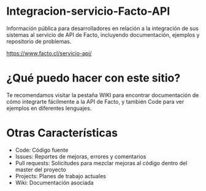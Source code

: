# Integracion-servicio-Facto-API
Información pública para desarrolladores en relación a la integración de sus sistemas al servicio de API de Facto, incluyendo documentación, ejemplos y repositorio de problemas.

https://www.facto.cl/servicio-api/

# ¿Qué puedo hacer con este sitio?

Te recomendamos visitar la pestaña WIKI para encontrar documentación de cómo integrarte fácilmente a la API de Facto, y también Code para ver ejemplos en diferentes lenguajes.

# Otras Características

* Code: Código fuente
* Issues: Reportes de mejoras, errores y comentarios
* Pull requests: Solicitudes para mezclar mejoras al código dentro del master del proyecto
* Projects: Planes de trabajo actuales
* Wiki: Documentación asociada
